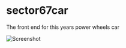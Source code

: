 sector67car
===========

The front end for this years power wheels car

![Screenshot](http://imgur.com/8AVcB.png)